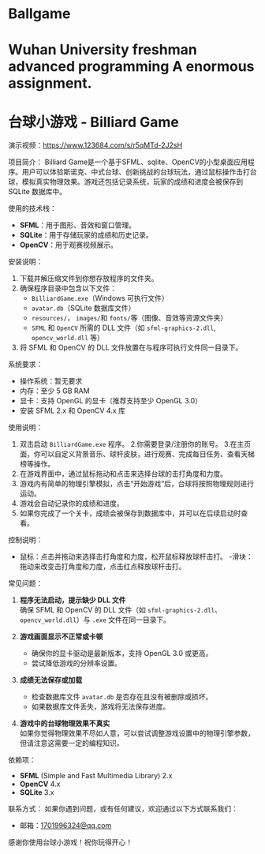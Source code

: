 # Ballgame
Wuhan University freshman advanced programming A enormous assignment.
==========================================
台球小游戏 - Billiard Game
==========================================
演示视频：https://www.123684.com/s/r5qMTd-2J2sH

项目简介：
Billiard Game是一个基于SFML、sqlite、OpenCV的小型桌面应用程序。用户可以体验斯诺克、中式台球、创新挑战的台球玩法，通过鼠标操作击打台球，模拟真实物理效果。游戏还包括记录系统，玩家的成绩和进度会被保存到 SQLite 数据库中。

使用的技术栈：
- **SFML**：用于图形、音效和窗口管理。
- **SQLite**：用于存储玩家的成绩和历史记录。
- **OpenCV**：用于观赛视频展示。

安装说明：
1. 下载并解压缩文件到你想存放程序的文件夹。
2. 确保程序目录中包含以下文件：
   - `BilliardGame.exe`（Windows 可执行文件）
   - `avatar.db`（SQLite 数据库文件）
   - `resources/`， `images/`和 `fonts/`等（图像、音效等资源文件夹）
   - `SFML` 和 `OpenCV` 所需的 DLL 文件（如 `sfml-graphics-2.dll`, `opencv_world.dll` 等）
3. 将 SFML 和 OpenCV 的 DLL 文件放置在与程序可执行文件同一目录下。

系统要求：
- 操作系统：暂无要求
- 内存：至少 5 GB RAM
- 显卡：支持 OpenGL 的显卡（推荐支持至少 OpenGL 3.0）
- 安装 SFML 2.x 和 OpenCV 4.x 库

使用说明：
1. 双击启动 `BilliardGame.exe` 程序。
2.你需要登录/注册你的账号。
3.在主页面，你可以自定义背景音乐、球杆皮肤，进行观赛、完成每日任务、查看天梯榜等操作。
4. 在游戏界面中，通过鼠标拖动和点击来选择台球的击打角度和力度。
5. 游戏内有简单的物理引擎模拟，点击“开始游戏”后，台球将按照物理规则进行运动。
6. 游戏会自动记录你的成绩和进度。
7. 如果你完成了一个关卡，成绩会被保存到数据库中，并可以在后续启动时查看。

控制说明：
- 鼠标：点击并拖动来选择击打角度和力度，松开鼠标释放球杆击打。
-滑块：拖动来改变击打角度和力度，点击红点释放球杆击打。

常见问题：
1. **程序无法启动，提示缺少 DLL 文件**  
   确保 SFML 和 OpenCV 的 DLL 文件（如 `sfml-graphics-2.dll`、`opencv_world.dll`）与 `.exe` 文件在同一目录下。

2. **游戏画面显示不正常或卡顿**  
   - 确保你的显卡驱动是最新版本，支持 OpenGL 3.0 或更高。
   - 尝试降低游戏的分辨率设置。

3. **成绩无法保存或加载**  
   - 检查数据库文件 `avatar.db` 是否存在且没有被删除或损坏。
   - 如果数据库文件丢失，游戏将无法保存进度。

4. **游戏中的台球物理效果不真实**  
   如果你觉得物理效果不尽如人意，可以尝试调整游戏设置中的物理引擎参数，但请注意这需要一定的编程知识。

依赖项：
- **SFML** (Simple and Fast Multimedia Library) 2.x
- **OpenCV** 4.x
- **SQLite** 3.x

联系方式：
如果你遇到问题，或有任何建议，欢迎通过以下方式联系我们：
- 邮箱：1701996324@qq.com


感谢你使用台球小游戏！祝你玩得开心！
